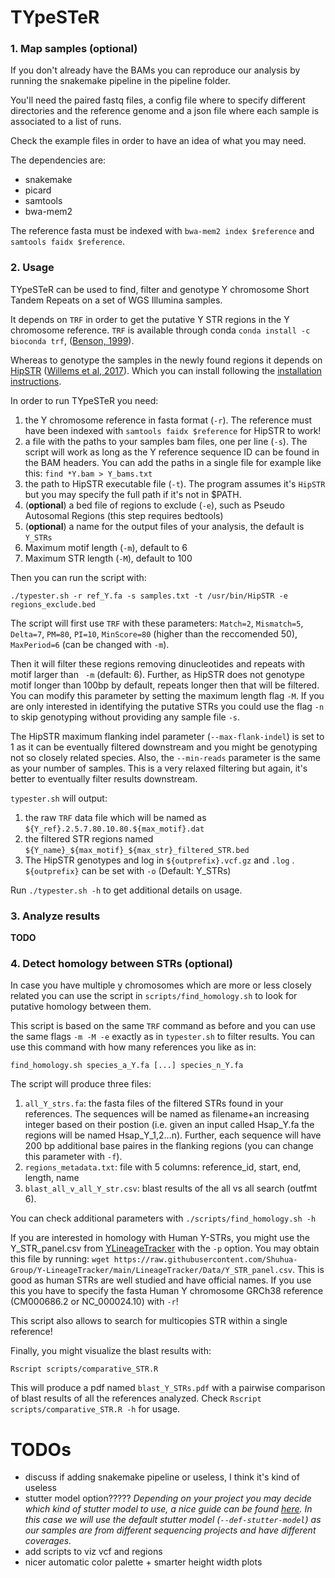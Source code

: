 # TYpeSTeR

### 1. Map samples (optional)

If you don't already have the BAMs you can reproduce our analysis by running the snakemake pipeline in the pipeline folder.

You'll need the paired fastq files, a config file where to specify different directories and the reference genome and a json file where each sample is associated to a list of runs.

Check the example files in order to have an idea of what you may need.

The dependencies are:
* snakemake
* picard
* samtools
* bwa-mem2

The reference fasta must be indexed with `bwa-mem2 index $reference` and `samtools faidx $reference`.

### 2. Usage

TYpeSTeR can be used to find, filter and genotype Y chromosome Short Tandem Repeats on a set of WGS Illumina samples.

It depends on `TRF` in order to get the putative Y STR regions in the Y chromosome reference. `TRF` is available through conda `conda install -c bioconda trf`, ([Benson, 1999](https://github.com/Benson-Genomics-Lab/TRF)).

Whereas to genotype the samples in the newly found regions it depends on [HipSTR](https://hipstr-tool.github.io/HipSTR/) ([Willems et al, 2017](https://www.nature.com/articles/nmeth.4267)). Which you can install following the [installation instructions](https://github.com/HipSTR-Tool/HipSTR#installation).


In order to run TYpeSTeR you need:
1. the Y chromosome reference in fasta format (`-r`). The reference must have been indexed with `samtools faidx $reference` for HipSTR to work!
2. a file with the paths to your samples bam files, one per line (`-s`). The script will work as long as the Y reference sequence ID can be found in the BAM headers. You can add the paths in a single file for example like this: `find *Y.bam > Y_bams.txt`
3. the path to HipSTR executable file (`-t`). The program assumes it's `HipSTR` but you may specify the full path if it's not in $PATH.
4. (**optional**) a bed file of regions to exclude (`-e`), such as Pseudo Autosomal Regions (this step requires bedtools)
5. (**optional**) a name for the output files of your analysis, the default is `Y_STRs`
6. Maximum motif length (`-m`), default to 6
7. Maximum STR length (`-M`), default to 100

Then you can run the script with:

`./typester.sh -r ref_Y.fa -s samples.txt -t /usr/bin/HipSTR -e regions_exclude.bed`

The script will first use `TRF` with these parameters:
`Match=2`, `Mismatch=5`, `Delta=7`, `PM=80`, `PI=10`, `MinScore=80` (higher than the reccomended 50), `MaxPeriod=6` (can be changed with `-m`).

Then it will filter these regions removing dinucleotides and repeats with motif larger than ` -m` (default: 6). Further, as HipSTR does not genotype motif longer than 100bp by default, repeats longer then that will be filtered. You can modify this parameter by setting the maximum length flag `-M`. If you are only interested in identifying the putative STRs you could use the flag `-n` to skip genotyping without providing any sample file `-s`.

The HipSTR maximum flanking indel parameter (`--max-flank-indel`) is set to 1 as it can be eventually filtered downstream and you might be genotyping not so closely related species. Also, the `--min-reads` parameter is the same as your number of samples. This is a very relaxed filtering but again, it's better to eventually filter results downstream.


`typester.sh` will output:

1. the raw `TRF` data file which will be named as `${Y_ref}.2.5.7.80.10.80.${max_motif}.dat`
2. the filtered STR regions named `${Y_name}_${max_motif}_${max_str}_filtered_STR.bed`
3. The HipSTR genotypes and log in `${outprefix}.vcf.gz` and `.log` . `${outprefix}` can be set with `-o` (Default: Y_STRs)

Run `./typester.sh -h` to get additional details on usage.

### 3. Analyze results

**TODO**

### 4. Detect homology between STRs (optional)

In case you have multiple y chromosomes which are more or less closely related you can use the script in `scripts/find_homology.sh` to look for putative homology between them.

This script is based on the same `TRF` command as before and you can use the same flags `-m -M -e` exactly as in `typester.sh` to filter results. You can use this command with how many references you like as in:

`find_homology.sh species_a_Y.fa [...] species_n_Y.fa`

The script will produce three files:
1. `all_Y_strs.fa`: the fasta files of the filtered STRs found in your references. The sequences will be named as filename+an increasing integer based on their postion (i.e. given an input called Hsap_Y.fa the regions will be named Hsap_Y_1,2...n). Further, each sequence will have 200 bp additional base paires in the flanking regions (you can change this parameter with `-f`).
2. `regions_metadata.txt`: file with 5 columns: reference_id, start, end, length, name
3. `blast_all_v_all_Y_str.csv`: blast results of the all vs all search (outfmt 6).

You can check additional parameters with `./scripts/find_homology.sh -h`

If you are interested in homology with Human Y-STRs, you might use the Y_STR_panel.csv from [YLineageTracker](https://github.com/Shuhua-Group/Y-LineageTracker) with the `-p` option. You may obtain this file by running: `wget https://raw.githubusercontent.com/Shuhua-Group/Y-LineageTracker/main/LineageTracker/Data/Y_STR_panel.csv`. This is good as human STRs are well studied and have official names. If you use this you have to specify the fasta Human Y chromosome GRCh38 reference (CM000686.2 or NC_000024.10) with `-r`!

This script also allows to search for multicopies STR within a single reference!

Finally, you might visualize the blast results with:

`Rscript scripts/comparative_STR.R`

This will produce a pdf named `blast_Y_STRs.pdf` with a pairwise comparison of blast results of all the references analyzed. Check `Rscript scripts/comparative_STR.R -h` for usage.

# TODOs

* discuss if adding snakemake pipeline or useless, I think it's kind of useless
* stutter model option????? *Depending on your project you may decide which kind of stutter model to use, a nice guide can be found [here](https://hipstr-tool.github.io/HipSTR/#in-depth-usage). In this case we will use the default stutter model (`--def-stutter-model`) as our samples are from different sequencing projects and have different coverages.*
* add scripts to viz vcf and regions
* nicer automatic color palette + smarter height width plots
